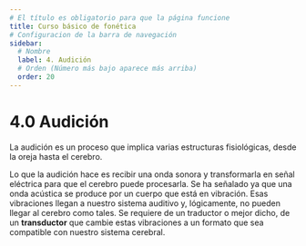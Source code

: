 ```yaml
---
# El título es obligatorio para que la página funcione
title: Curso básico de fonética
# Configuracion de la barra de navegación
sidebar:
  # Nombre
  label: 4. Audición
  # Orden (Número más bajo aparece más arriba)
  order: 20
---
```

# 4.0 Audición

La audición es un proceso que implica varias estructuras fisiológicas, desde la oreja hasta el cerebro.

Lo que la audición hace es recibir una onda sonora y transformarla en señal eléctrica para que el cerebro puede procesarla. Se ha señalado ya que una onda acústica se produce por un cuerpo que está en vibración. Esas vibraciones llegan a nuestro sistema auditivo y, lógicamente, no pueden llegar al cerebro como tales. Se requiere de un traductor o mejor dicho, de un **transductor** que cambie estas vibraciones a un formato que sea compatible con nuestro sistema cerebral.
